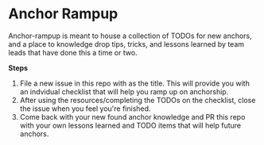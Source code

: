# Anchor Rampup

Anchor-rampup is meant to house a collection of TODOs for new anchors, and a
place to knowledge drop tips, tricks, and lessons learned by team leads that
have done this a time or two.

**Steps**
1. File a new issue in this repo with <your name>  as the title. This will
   provide you with an indvidual checklist that will help you ramp up on
anchorship.
1. After using the resources/completing the TODOs on the checklist, close the
   issue when you feel you're finished.
1. Come back with your new found anchor knowledge and PR this repo with your own
   lessons learned and TODO items that will help future anchors.
